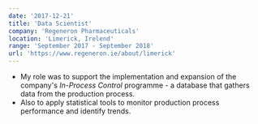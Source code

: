 ```yaml
---
date: '2017-12-21'
title: 'Data Scientist'
company: 'Regeneron Pharmaceuticals'
location: 'Limerick, Irelend'
range: 'September 2017 - September 2018'
url: 'https://www.regeneron.ie/about/limerick'
---
```


- My role was to support the implementation and expansion of the company's _In-Process Control_ programme - a database that gathers data from the production process.
- Also to apply statistical tools to monitor production process performance and identify trends.
